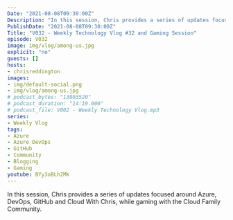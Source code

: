 ```yaml
---
Date: "2021-08-08T09:30:00Z"
Description: "In this session, Chris provides a series of updates focused around Azure, DevOps, GitHub and Cloud With Chris, while gaming with the Cloud Family Community."
PublishDate: "2021-08-08T09:30:00Z"
Title: "V032 - Weekly Technology Vlog #32 and Gaming Session"
episode: V032
image: img/vlog/among-us.jpg
explicit: "no"
guests: []
hosts:
- chrisreddington
images:
- img/default-social.png
- img/vlog/among-us.jpg
# podcast_bytes: "13803520"
# podcast_duration: "14:19.000"
# podcast_file: V002 - Weekly Technology Vlog.mp3
series:
- Weekly Vlog
tags:
- Azure
- Azure DevOps
- GitHub
- Community
- Blogging
- Gaming
youtube: BYy3oBLh2Mk
---
```

In this session, Chris provides a series of updates focused around Azure, DevOps, GitHub and Cloud With Chris, while gaming with the Cloud Family Community.
